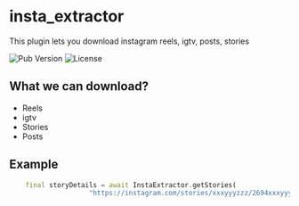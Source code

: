 # insta_extractor
This plugin lets you download instagram reels, igtv, posts, stories <br>

![Pub Version](https://img.shields.io/pub/v/insta_extractor) 
![License](https://img.shields.io/github/license/TamilKannanCV-personal/insta_extractor)

## What we can download?
- Reels
- igtv
- Stories
- Posts

## Example
```dart
    final storyDetails = await InstaExtractor.getStories(
                    "https://instagram.com/stories/xxxyyyzzz/2694xxxyyyzzz61989?utm_medium=share_sheet")
```
